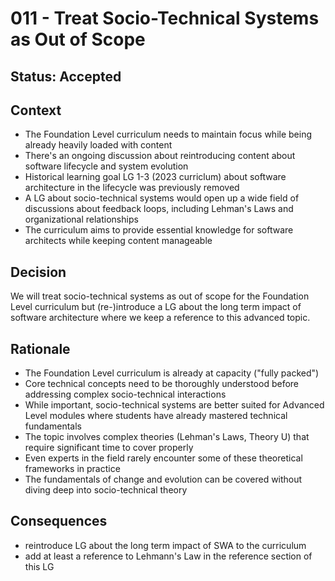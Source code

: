 # 011 - Treat Socio-Technical Systems as Out of Scope

## Status: Accepted

## Context

- The Foundation Level curriculum needs to maintain focus while being already heavily loaded with content
- There's an ongoing discussion about reintroducing content about software lifecycle and system evolution
- Historical learning goal LG 1-3 (2023 curriclum) about software architecture in the lifecycle was previously removed
- A LG about socio-technical systems would open up a wide field of discussions about feedback loops, including Lehman's Laws and organizational relationships
- The curriculum aims to provide essential knowledge for software architects while keeping content manageable

## Decision

We will treat socio-technical systems as out of scope for the Foundation Level curriculum but (re-)introduce a LG about the long term impact of software architecture where we keep a reference to this advanced topic.

## Rationale

- The Foundation Level curriculum is already at capacity ("fully packed")
- Core technical concepts need to be thoroughly understood before addressing complex socio-technical interactions
- While important, socio-technical systems are better suited for Advanced Level modules where students have already mastered technical fundamentals
- The topic involves complex theories (Lehman's Laws, Theory U) that require significant time to cover properly
- Even experts in the field rarely encounter some of these theoretical frameworks in practice
- The fundamentals of change and evolution can be covered without diving deep into socio-technical theory

## Consequences

- reintroduce LG about the long term impact of SWA to the curriculum
- add at least a reference to Lehmann's Law in the reference section of this LG